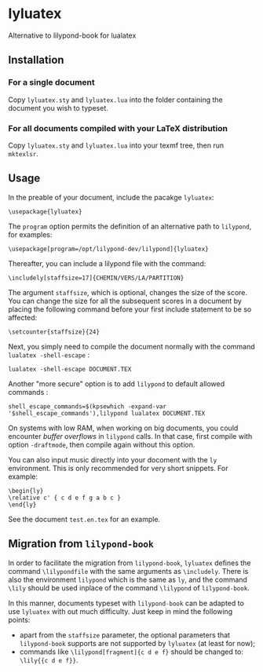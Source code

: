 # lyluatex
Alternative to lilypond-book for lualatex


## Installation

### For a single document

Copy `lyluatex.sty` and `lyluatex.lua` into the folder containing the document you wish to typeset.

### For all documents compiled with your LaTeX distribution

Copy `lyluatex.sty` and `lyluatex.lua` into your texmf tree, then run `mktexlsr`.


## Usage

In the preable of your document, include the pacakge `lyluatex`:

    \usepackage{lyluatex}
    
The `program` option permits the definition of an alternative path to `lilypond`, for examples:

    \usepackage[program=/opt/lilypond-dev/lilypond]{lyluatex}

Thereafter, you can include a lilypond file with the command:

    \includely[staffsize=17]{CHEMIN/VERS/LA/PARTITION}

The argument `staffsize`, which is optional, changes the size of the score.  You can change the size for all the subsequent scores in a document by placing the following command before your first include statement to be so affected:

    \setcounter{staffsize}{24}

Next, you simply need to compile the document normally with the command `lualatex -shell-escape` :

    lualatex -shell-escape DOCUMENT.TEX

Another "more secure" option is to add `lilypond` to default allowed commands :

    shell_escape_commands=$(kpsewhich -expand-var '$shell_escape_commands'),lilypond lualatex DOCUMENT.TEX

On systems with low RAM, when working on big documents, you could encounter *buffer overflows* in `lilypond` calls. In that case, first compile with option `-draftmode`, then compile again without this option.

You can also input music directly into your docoment with the `ly` environment.  This is only recommended for very short snippets.  For example:

    \begin{ly}
    \relative c' { c d e f g a b c }
    \end{ly}

See the document `test.en.tex` for an example.


## Migration from `lilypond-book`

In order to facilitate the migration from `lilypond-book`, `lyluatex` defines the command `\lilypondfile` with the same arguments as `\includely`.  There is also the environment `lilypond` which is the same as `ly`, and the command `\lily` should be used inplace of the command `\lilypond` of `lilypond-book`.

In this manner, documents typeset with `lilypond-book` can be adapted to use `lyluatex` with out much difficulty.  Just keep in mind the following points:

- apart from the `staffsize` parameter, the optional parameters that `lilypond-book` supports are not supported by `lyluatex` (at least for now);
- commands like `\lilypond[fragment]{c d e f}` should be changed to: `\lily{{c d e f}}`.
